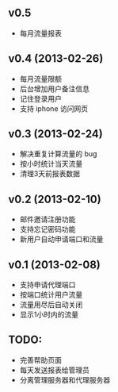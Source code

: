 ## v0.5
- 每月流量报表

## v0.4 (2013-02-26)

* 每月流量限额
* 后台增加用户备注信息
* 记住登录用户
* 支持 iphone 访问网页

## v0.3 (2013-02-24)

* 解决重复计算流量的 bug
* 按小时统计当天流量
* 清理3天前报表数据

## v0.2 (2013-02-10)

* 邮件邀请注册功能
* 支持忘记密码功能
* 新用户自动申请端口和流量

## v0.1 (2013-02-08)

* 支持申请代理端口
* 按端口统计用户流量
* 流量用尽后自动关闭
* 显示1小时内的流量

## TODO:

- 完善帮助页面
- 每天发送报表给管理员
- 分离管理服务器和代理服务器


